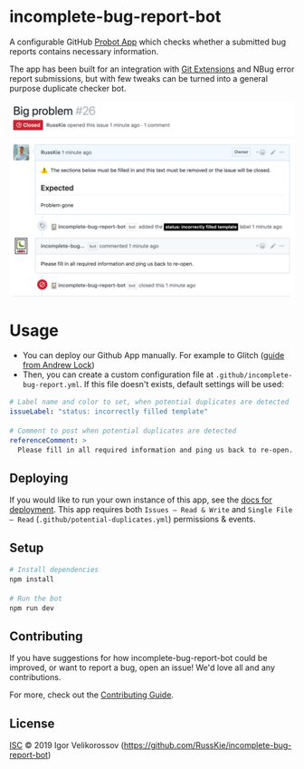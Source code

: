 # incomplete-bug-report-bot

A configurable GitHub [Probot App](https://github.com/probot/probot) which checks whether a submitted bug reports contains necessary information.

The app has been built for an integration with [Git Extensions](https://github.com/gitextensions/gitextensions/) and NBug error report submissions, but with few tweaks can be turned into a general purpose duplicate checker bot.

![Demo](./docs/screenshot.png)


# Usage

* You can deploy our Github App manually. For example to Glitch ([guide from Andrew Lock](https://andrewlock.net/creating-my-first-github-app-with-probot-part-3-deploying-to-glitch/))
* Then, you can create a custom configuration file at `.github/incomplete-bug-report.yml`. If this file doesn't exists, default settings will be used:

```yml
# Label name and color to set, when potential duplicates are detected
issueLabel: "status: incorrectly filled template"

# Comment to post when potential duplicates are detected
referenceComment: >
  Please fill in all required information and ping us back to re-open.
```


## Deploying

If you would like to run your own instance of this app, see the [docs for deployment](https://probot.github.io/docs/deployment/). This app requires both `Issues – Read & Write` and `Single File – Read` (`.github/potential-duplicates.yml`) permissions & events.


## Setup

```sh
# Install dependencies
npm install

# Run the bot
npm run dev
```

## Contributing

If you have suggestions for how incomplete-bug-report-bot could be improved, or want to report a bug, open an issue! We'd love all and any contributions.

For more, check out the [Contributing Guide](CONTRIBUTING.md).

## License

[ISC](LICENSE) © 2019 Igor Velikorossov (https://github.com/RussKie/incomplete-bug-report-bot)
